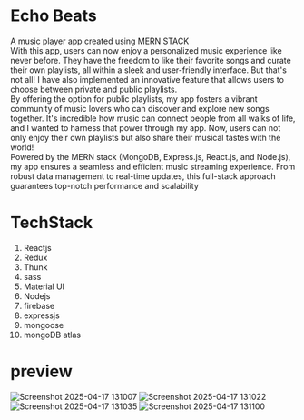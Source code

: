 # Echo Beats

A music player app created using MERN STACK </br>
With this app, users can now enjoy a personalized music experience like never before. They have the freedom to like their favorite songs and curate their own playlists, all within a sleek and user-friendly interface. But that's not all! I have also implemented an innovative feature that allows users to choose between private and public playlists.</br>
By offering the option for public playlists, my app fosters a vibrant community of music lovers who can discover and explore new songs together. It's incredible how music can connect people from all walks of life, and I wanted to harness that power through my app. Now, users can not only enjoy their own playlists but also share their musical tastes with the world!</br>
Powered by the MERN stack (MongoDB, Express.js, React.js, and Node.js), my app ensures a seamless and efficient music streaming experience. From robust data management to real-time updates, this full-stack approach guarantees top-notch performance and scalability</br>


# TechStack 
 
 1. Reactjs
 2. Redux
 3. Thunk
 4. sass
 5. Material UI
 6. Nodejs
 7. firebase
 8. expressjs
 9. mongoose
 10. mongoDB atlas

# preview
![Screenshot 2025-04-17 131007](https://github.com/user-attachments/assets/062ffe85-93b6-45a1-84a7-165652ab07ef)
![Screenshot 2025-04-17 131022](https://github.com/user-attachments/assets/590b691c-6ce0-463f-aa49-7e2dc9ef772a)
![Screenshot 2025-04-17 131035](https://github.com/user-attachments/assets/33f8aa29-f480-46b8-9ebc-509864e84af1)
![Screenshot 2025-04-17 131100](https://github.com/user-attachments/assets/039e5bda-a7ab-4772-a879-e05d6fd1f1a0)



 
